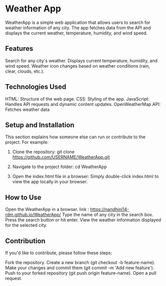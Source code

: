 # Weather App

WeatherApp is a simple web application that allows users to search for weather information of any city. The app fetches data from the API and displays the current weather, temperature, humidity, and wind speed.

## Features

Search for any city's weather.
Displays current temperature, humidity, and wind speed.
Weather icon changes based on weather conditions (rain, clear, clouds, etc.).

## Technologies Used

HTML: Structure of the web page.
CSS: Styling of the app.
JavaScript: Handles API requests and dynamic content updates.
OpenWeatherMap API: Fetches weather data


## Setup and Installation

This section explains how someone else can run or contribute to the project. 
For example:

1. Clone the repository:
git clone https://github.com/USERNAME/WeatherApp.git

2. Navigate to the project folder:
cd WeatherApp

3. Open the index.html file in a browser: Simply double-click index.html to view the app locally in your browser.

## How to Use

Open the WeatherApp in a browser. link : https://nandhini14-rdm.github.io/WeatherApp/
Type the name of any city in the search box.
Press the search button or hit enter.
View the weather information displayed for the selected city.

## Contribution

If you'd like to contribute, please follow these steps:

Fork the repository.
Create a new branch (git checkout -b feature-name).
Make your changes and commit them (git commit -m 'Add new feature').
Push to your forked repository (git push origin feature-name).
Open a pull request.
